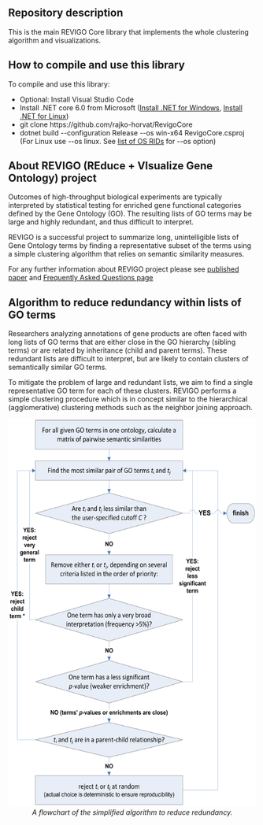 ﻿## Repository description
<p>This is the main REVIGO Core library that implements the whole clustering algorithm and visualizations.</p>

## How to compile and use this library
<p>To compile and use this library: 
<ul>
	<li>Optional: Install Visual Studio Code</li>
	<li>Install .NET core 6.0 from Microsoft (<a href="https://dotnet.microsoft.com/download">Install .NET for Windows</a>, <a href="https://learn.microsoft.com/en-us/dotnet/core/install/linux">Install .NET for Linux</a>)</li>
	<li>git clone https://github.com/rajko-horvat/RevigoCore</li>
	<li>dotnet build --configuration Release --os win-x64 RevigoCore.csproj (For Linux use --os linux. See <a href="https://learn.microsoft.com/en-us/dotnet/core/rid-catalog">list of OS RIDs</a> for --os option)</li>
</ul></p>

## About REVIGO (REduce + VIsualize Gene Ontology) project
<p>Outcomes of high-throughput biological experiments are typically interpreted by statistical testing
for enriched gene functional categories defined by the Gene Ontology (GO). The resulting lists of GO terms 
may be large and highly redundant, and thus difficult to interpret.<p>
<p>REVIGO is a successful project to summarize long, unintelligible lists of Gene Ontology terms by finding a representative subset 
of the terms using a simple clustering algorithm that relies on semantic similarity measures.</p>
<p>For any further information about REVIGO project please see 
<a href="https://dx.doi.org/10.1371/journal.pone.0021800" target="_blank">published paper</a> and 
<a href="http://revigo.irb.hr/FAQ.aspx" target="_blank">Frequently Asked Questions page</a></p>

## Algorithm to reduce redundancy within lists of GO terms
<p>Researchers analyzing annotations of gene products are often faced with long lists of GO terms 
that are either close in the GO hierarchy (sibling terms) or are related by inheritance (child and parent terms). 
These redundant lists are difficult to interpret, but are likely to contain clusters of semantically similar GO terms.</p>
<p>To mitigate the problem of large and redundant lists, we aim to find a single representative GO term for each of these clusters. 
REVIGO performs a simple clustering procedure which is in concept similar to the hierarchical (agglomerative) clustering methods 
such as the neighbor joining approach.</p>

<p align="center"><img src="Flowchart.png" alt="Flowchart of the algorithm" style="width:577px; height:789px;" /><br/>
<i>A flowchart of the simplified algorithm to reduce redundancy.</i></p>
